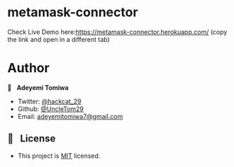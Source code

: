 # metamask-connector

Check Live Demo here:https://metamask-connector.herokuapp.com/ (copy the link and open in a different tab) 


# Author

👤 &nbsp; **Adeyemi Tomiwa**

- Twitter: [@hackcat_29](https://twitter.com/hackcat_29)
- Github: [@UncleTom29](https://github.com/UncleTom29)
- Email: [adeyemitomiwa7@gmail.com](mailto:adeyemitomiwa7@gmail.com)

## 📝 &nbsp; License

- This project is [MIT](./LICENSE) licensed.

